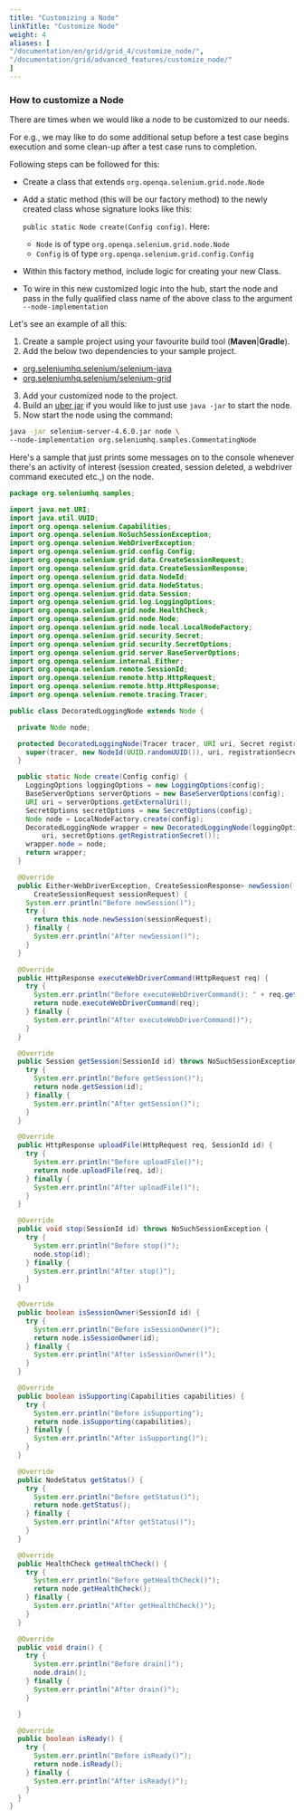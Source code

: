 ```yaml
---
title: "Customizing a Node"
linkTitle: "Customize Node"
weight: 4
aliases: [
"/documentation/en/grid/grid_4/customize_node/",
"/documentation/grid/advanced_features/customize_node/"
]
---
```



### How to customize a Node

There are times when we would like a node to be customized to our needs. 

For e.g., we may like to do some additional setup before a test case begins execution and some clean-up after a test case runs to completion.

Following steps can be followed for this:

* Create a class that extends `org.openqa.selenium.grid.node.Node`
* Add a static method (this will be our factory method) to the newly created class whose signature looks like this: 

  `public static Node create(Config config)`. Here:

    * `Node` is of type `org.openqa.selenium.grid.node.Node`
    * `Config` is of type `org.openqa.selenium.grid.config.Config`
* Within this factory method, include logic for creating your new Class.
* To wire in this new customized logic into the hub, start the node and pass in the fully qualified class name of the above class to the argument `--node-implementation`

Let's see an example of all this:

1. Create a sample project using your favourite build tool (**Maven**|**Gradle**).
2. Add the below two dependencies to your sample project.
  * [org.seleniumhq.selenium/selenium-java](https://mvnrepository.com/artifact/org.seleniumhq.selenium/selenium-java)
  * [org.seleniumhq.selenium/selenium-grid](https://mvnrepository.com/artifact/org.seleniumhq.selenium/selenium-grid/4.6.0)
3. Add your customized node to the project.
4. Build an [uber jar](https://imagej.net/develop/uber-jars) if you would like to just use `java -jar` to start the node.
5. Now start the node using the command:

```bash
java -jar selenium-server-4.6.0.jar node \
--node-implementation org.seleniumhq.samples.CommentatingNode
```

Here's a sample that just prints some messages on to the console whenever there's an activity of interest (session created, session deleted, a webdriver command executed etc.,) on the node.

```java
package org.seleniumhq.samples;

import java.net.URI;
import java.util.UUID;
import org.openqa.selenium.Capabilities;
import org.openqa.selenium.NoSuchSessionException;
import org.openqa.selenium.WebDriverException;
import org.openqa.selenium.grid.config.Config;
import org.openqa.selenium.grid.data.CreateSessionRequest;
import org.openqa.selenium.grid.data.CreateSessionResponse;
import org.openqa.selenium.grid.data.NodeId;
import org.openqa.selenium.grid.data.NodeStatus;
import org.openqa.selenium.grid.data.Session;
import org.openqa.selenium.grid.log.LoggingOptions;
import org.openqa.selenium.grid.node.HealthCheck;
import org.openqa.selenium.grid.node.Node;
import org.openqa.selenium.grid.node.local.LocalNodeFactory;
import org.openqa.selenium.grid.security.Secret;
import org.openqa.selenium.grid.security.SecretOptions;
import org.openqa.selenium.grid.server.BaseServerOptions;
import org.openqa.selenium.internal.Either;
import org.openqa.selenium.remote.SessionId;
import org.openqa.selenium.remote.http.HttpRequest;
import org.openqa.selenium.remote.http.HttpResponse;
import org.openqa.selenium.remote.tracing.Tracer;

public class DecoratedLoggingNode extends Node {

  private Node node;

  protected DecoratedLoggingNode(Tracer tracer, URI uri, Secret registrationSecret) {
    super(tracer, new NodeId(UUID.randomUUID()), uri, registrationSecret);
  }

  public static Node create(Config config) {
    LoggingOptions loggingOptions = new LoggingOptions(config);
    BaseServerOptions serverOptions = new BaseServerOptions(config);
    URI uri = serverOptions.getExternalUri();
    SecretOptions secretOptions = new SecretOptions(config);
    Node node = LocalNodeFactory.create(config);
    DecoratedLoggingNode wrapper = new DecoratedLoggingNode(loggingOptions.getTracer(),
        uri, secretOptions.getRegistrationSecret());
    wrapper.node = node;
    return wrapper;
  }

  @Override
  public Either<WebDriverException, CreateSessionResponse> newSession(
      CreateSessionRequest sessionRequest) {
    System.err.println("Before newSession()");
    try {
      return this.node.newSession(sessionRequest);
    } finally {
      System.err.println("After newSession()");
    }
  }

  @Override
  public HttpResponse executeWebDriverCommand(HttpRequest req) {
    try {
      System.err.println("Before executeWebDriverCommand(): " + req.getUri());
      return node.executeWebDriverCommand(req);
    } finally {
      System.err.println("After executeWebDriverCommand()");
    }
  }

  @Override
  public Session getSession(SessionId id) throws NoSuchSessionException {
    try {
      System.err.println("Before getSession()");
      return node.getSession(id);
    } finally {
      System.err.println("After getSession()");
    }
  }

  @Override
  public HttpResponse uploadFile(HttpRequest req, SessionId id) {
    try {
      System.err.println("Before uploadFile()");
      return node.uploadFile(req, id);
    } finally {
      System.err.println("After uploadFile()");
    }
  }

  @Override
  public void stop(SessionId id) throws NoSuchSessionException {
    try {
      System.err.println("Before stop()");
      node.stop(id);
    } finally {
      System.err.println("After stop()");
    }
  }

  @Override
  public boolean isSessionOwner(SessionId id) {
    try {
      System.err.println("Before isSessionOwner()");
      return node.isSessionOwner(id);
    } finally {
      System.err.println("After isSessionOwner()");
    }
  }

  @Override
  public boolean isSupporting(Capabilities capabilities) {
    try {
      System.err.println("Before isSupporting");
      return node.isSupporting(capabilities);
    } finally {
      System.err.println("After isSupporting()");
    }
  }

  @Override
  public NodeStatus getStatus() {
    try {
      System.err.println("Before getStatus()");
      return node.getStatus();
    } finally {
      System.err.println("After getStatus()");
    }
  }

  @Override
  public HealthCheck getHealthCheck() {
    try {
      System.err.println("Before getHealthCheck()");
      return node.getHealthCheck();
    } finally {
      System.err.println("After getHealthCheck()");
    }
  }

  @Override
  public void drain() {
    try {
      System.err.println("Before drain()");
      node.drain();
    } finally {
      System.err.println("After drain()");
    }

  }

  @Override
  public boolean isReady() {
    try {
      System.err.println("Before isReady()");
      return node.isReady();
    } finally {
      System.err.println("After isReady()");
    }
  }
}
```